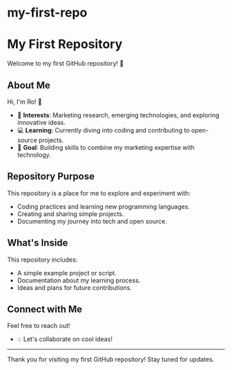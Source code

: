 # my-first-repo

# My First Repository

Welcome to my first GitHub repository! 🎉  

## About Me
Hi, I'm Ro! 👋  
- 🌟 **Interests**: Marketing research, emerging technologies, and exploring innovative ideas.  
- 💻 **Learning**: Currently diving into coding and contributing to open-source projects.  
- 🌱 **Goal**: Building skills to combine my marketing expertise with technology.

## Repository Purpose
This repository is a place for me to explore and experiment with:
- Coding practices and learning new programming languages.
- Creating and sharing simple projects.
- Documenting my journey into tech and open source.

## What's Inside
This repository includes:
- A simple example project or script.
- Documentation about my learning process.
- Ideas and plans for future contributions.

## Connect with Me
Feel free to reach out!  
- 💡 Let's collaborate on cool ideas!

---

Thank you for visiting my first GitHub repository! Stay tuned for updates.
